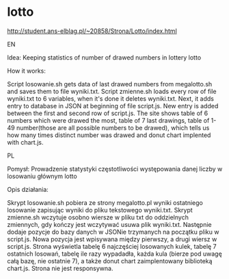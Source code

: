 # lotto

http://student.ans-elblag.pl/~20858/Strona/Lotto/index.html

EN

Idea: Keeping statistics of number of drawed numbers in lottery lotto

How it works: 

Script losowanie.sh gets data of last drawed numbers from megalotto.sh and saves them to file wyniki.txt. Script zmienne.sh loads every row of file wyniki.txt to 6 variables, when it's done it deletes wyniki.txt. Next, it adds entry to database in JSON at beginning of file script.js. New entry is added between the first and second row of script.js. The site shows table of 6 numbers which were drawed the most, table of 7 last drawings, table of 1-49 number(those are all possible numbers to be drawed), which tells us how many times distinct number was drawed and donut chart implented with chart.js. 

PL

Pomysł: Prowadzenie statystyki częstotliwości występowania danej liczby w losowaniu głównym lotto

Opis działania:

Skrypt losowanie.sh pobiera ze strony megalotto.pl wyniki ostatniego losowanie zapisując wyniki do pliku tekstowego wyniki.txt. Skrypt zmienne.sh wczytuje osobno wiersze w pliku txt do oddzielnych zmiennych, gdy kończy jest wczytywać usuwa plik wyniki.txt. Następnie dodaje pozycje do bazy danych w JSONie trzymanych na początku pliku w script.js.  Nowa pozycja jest wpisywana między pierwszy, a drugi wiersz w script.js. Strona wyświetla tabelę 6 najczęściej losowanych kulek, tabelę 7 ostatnich losowań, tabelę ile razy wypadadła, każda kula (bierze pod uwagę całą bazę, nie ostatnie 7), a także donut chart zaimplentowany biblioteką chart.js. Strona nie jest responsywna.  

